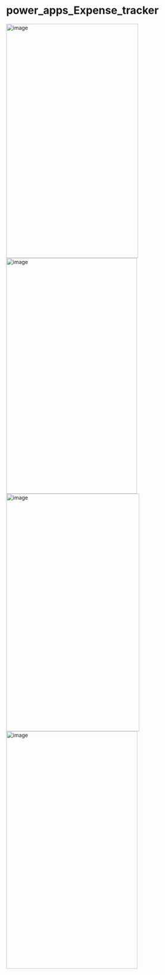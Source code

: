# power_apps_Expense_tracker
<img width="354" height="626" alt="image" src="https://github.com/user-attachments/assets/eb531412-1104-4687-8c4d-e5671a09c4d3" />
<img width="351" height="630" alt="image" src="https://github.com/user-attachments/assets/d26a229d-f7f1-4011-ae0b-f2c4916f13ab" />
<img width="357" height="635" alt="image" src="https://github.com/user-attachments/assets/73bd849f-5168-487b-88ef-1d431cb23379" />
<img width="352" height="635" alt="image" src="https://github.com/user-attachments/assets/0a4d4c7d-5d91-4f13-b95f-16d669bbc3e2" />

